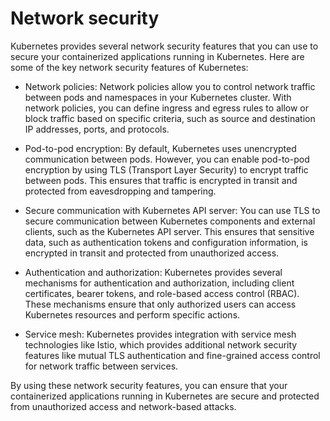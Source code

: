 # Network security
Kubernetes provides several network security features that you can use to secure your containerized applications running in Kubernetes. Here are some of the key network security features of Kubernetes:

* Network policies: Network policies allow you to control network traffic between pods and namespaces in your Kubernetes cluster. With network policies, you can define ingress and egress rules to allow or block traffic based on specific criteria, such as source and destination IP addresses, ports, and protocols.

* Pod-to-pod encryption: By default, Kubernetes uses unencrypted communication between pods. However, you can enable pod-to-pod encryption by using TLS (Transport Layer Security) to encrypt traffic between pods. This ensures that traffic is encrypted in transit and protected from eavesdropping and tampering.

* Secure communication with Kubernetes API server: You can use TLS to secure communication between Kubernetes components and external clients, such as the Kubernetes API server. This ensures that sensitive data, such as authentication tokens and configuration information, is encrypted in transit and protected from unauthorized access.

* Authentication and authorization: Kubernetes provides several mechanisms for authentication and authorization, including client certificates, bearer tokens, and role-based access control (RBAC). These mechanisms ensure that only authorized users can access Kubernetes resources and perform specific actions.

* Service mesh: Kubernetes provides integration with service mesh technologies like Istio, which provides additional network security features like mutual TLS authentication and fine-grained access control for network traffic between services.

By using these network security features, you can ensure that your containerized applications running in Kubernetes are secure and protected from unauthorized access and network-based attacks.
